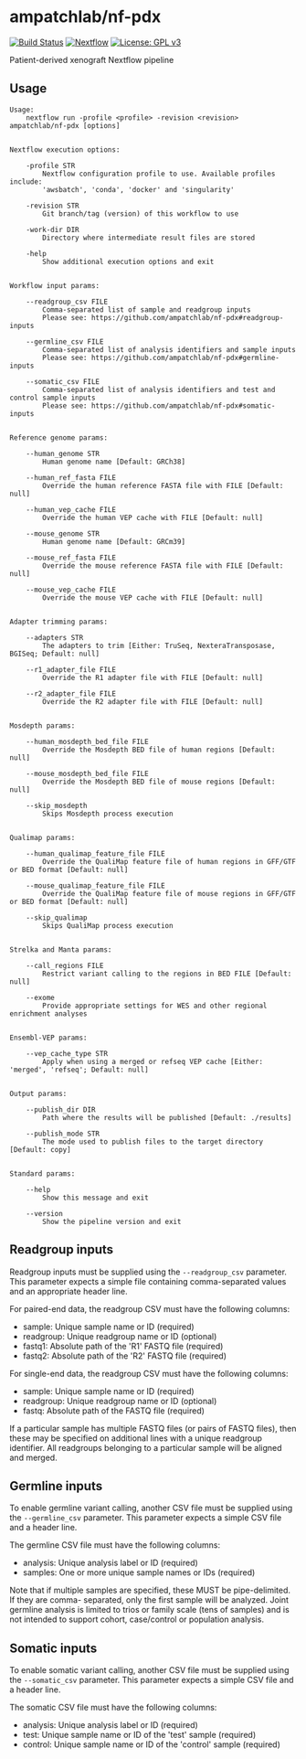 # ampatchlab/nf-pdx

[![Build Status](https://codebuild.ap-southeast-2.amazonaws.com/badges?uuid=eyJlbmNyeXB0ZWREYXRhIjoibVA2TXNnVys3QkQzWHdzOENCbE4vVThmL0dmQWR4TlpXRlM3eE1DaWZrK2dYbkdkQ1A1bVJpWlFCSmZFbmpySU96SVEzU2VjTFBaUkFJMUpPN2JZZmFjPSIsIml2UGFyYW1ldGVyU3BlYyI6IlRLblJJNmpuU01UMnF5TWoiLCJtYXRlcmlhbFNldFNlcmlhbCI6MX0%3D&branch=master)](https://ap-southeast-2.console.aws.amazon.com/codesuite/codebuild/projects/nf-pdx/history)
[![Nextflow](https://img.shields.io/badge/nextflow-%E2%89%A520.07.1-brightgreen.svg)](https://www.nextflow.io/)
[![License: GPL v3](https://img.shields.io/badge/License-GPL%20v3-blue.svg)](https://www.gnu.org/licenses/gpl-3.0)

Patient-derived xenograft Nextflow pipeline

## Usage

```
Usage:
    nextflow run -profile <profile> -revision <revision> ampatchlab/nf-pdx [options]


Nextflow execution options:

    -profile STR
        Nextflow configuration profile to use. Available profiles include:
        'awsbatch', 'conda', 'docker' and 'singularity'

    -revision STR
        Git branch/tag (version) of this workflow to use

    -work-dir DIR
        Directory where intermediate result files are stored

    -help
        Show additional execution options and exit


Workflow input params:

    --readgroup_csv FILE
        Comma-separated list of sample and readgroup inputs
        Please see: https://github.com/ampatchlab/nf-pdx#readgroup-inputs

    --germline_csv FILE
        Comma-separated list of analysis identifiers and sample inputs
        Please see: https://github.com/ampatchlab/nf-pdx#germline-inputs

    --somatic_csv FILE
        Comma-separated list of analysis identifiers and test and control sample inputs
        Please see: https://github.com/ampatchlab/nf-pdx#somatic-inputs


Reference genome params:

    --human_genome STR
        Human genome name [Default: GRCh38]

    --human_ref_fasta FILE
        Override the human reference FASTA file with FILE [Default: null]

    --human_vep_cache FILE
        Override the human VEP cache with FILE [Default: null]

    --mouse_genome STR
        Human genome name [Default: GRCm39]

    --mouse_ref_fasta FILE
        Override the mouse reference FASTA file with FILE [Default: null]

    --mouse_vep_cache FILE
        Override the mouse VEP cache with FILE [Default: null]


Adapter trimming params:

    --adapters STR
        The adapters to trim [Either: TruSeq, NexteraTransposase, BGISeq; Default: null]

    --r1_adapter_file FILE
        Override the R1 adapter file with FILE [Default: null]

    --r2_adapter_file FILE
        Override the R2 adapter file with FILE [Default: null]


Mosdepth params:

    --human_mosdepth_bed_file FILE
        Override the Mosdepth BED file of human regions [Default: null]

    --mouse_mosdepth_bed_file FILE
        Override the Mosdepth BED file of mouse regions [Default: null]

    --skip_mosdepth
        Skips Mosdepth process execution


Qualimap params:

    --human_qualimap_feature_file FILE
        Override the QualiMap feature file of human regions in GFF/GTF or BED format [Default: null]

    --mouse_qualimap_feature_file FILE
        Override the QualiMap feature file of mouse regions in GFF/GTF or BED format [Default: null]

    --skip_qualimap
        Skips QualiMap process execution


Strelka and Manta params:

    --call_regions FILE
        Restrict variant calling to the regions in BED FILE [Default: null]

    --exome
        Provide appropriate settings for WES and other regional enrichment analyses


Ensembl-VEP params:

    --vep_cache_type STR
        Apply when using a merged or refseq VEP cache [Either: 'merged', 'refseq'; Default: null]


Output params:

    --publish_dir DIR
        Path where the results will be published [Default: ./results]

    --publish_mode STR
        The mode used to publish files to the target directory [Default: copy]


Standard params:

    --help
        Show this message and exit

    --version
        Show the pipeline version and exit
```

## Readgroup inputs

Readgroup inputs must be supplied using the `--readgroup_csv` parameter. This parameter
expects a simple file containing comma-separated values and an appropriate header line.

For paired-end data, the readgroup CSV must have the following columns:

 * sample: Unique sample name or ID (required)
 * readgroup: Unique readgroup name or ID (optional)
 * fastq1: Absolute path of the 'R1' FASTQ file (required)
 * fastq2: Absolute path of the 'R2' FASTQ file (required)

For single-end data, the readgroup CSV must have the following columns:

 * sample: Unique sample name or ID (required)
 * readgroup: Unique readgroup name or ID (optional)
 * fastq: Absolute path of the FASTQ file (required)

If a particular sample has multiple FASTQ files (or pairs of FASTQ files), then these may
be specified on additional lines with a unique readgroup identifier. All readgroups belonging
to a particular sample will be aligned and merged.


## Germline inputs

To enable germline variant calling, another CSV file must be supplied using the
`--germline_csv` parameter. This parameter expects a simple CSV file and a header line.

The germline CSV file must have the following columns:

 * analysis: Unique analysis label or ID (required)
 * samples: One or more unique sample names or IDs (required)

Note that if multiple samples are specified, these MUST be pipe-delimited. If they are comma-
separated, only the first sample will be analyzed. Joint germline analysis is limited to
trios or family scale (tens of samples) and is not intended to support cohort, case/control
or population analysis.


## Somatic inputs

To enable somatic variant calling, another CSV file must be supplied using the
`--somatic_csv` parameter. This parameter expects a simple CSV file and a header line.

The somatic CSV file must have the following columns:

 * analysis: Unique analysis label or ID (required)
 * test: Unique sample name or ID of the 'test' sample (required)
 * control: Unique sample name or ID of the 'control' sample (required)
